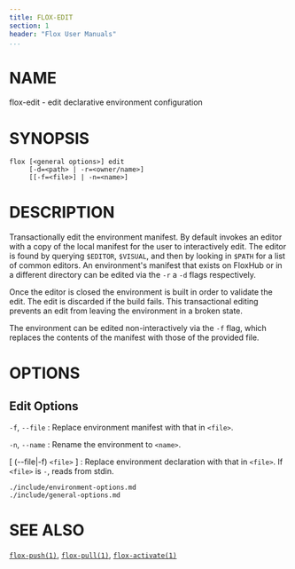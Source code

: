 ```yaml
---
title: FLOX-EDIT
section: 1
header: "Flox User Manuals"
...
```



# NAME

flox-edit - edit declarative environment configuration

# SYNOPSIS

```
flox [<general options>] edit
     [-d=<path> | -r=<owner/name>]
     [[-f=<file>] | -n=<name>]
```

# DESCRIPTION

Transactionally edit the environment manifest.
By default invokes an editor with a copy of the local manifest for the user to
interactively edit.
The editor is found by querying `$EDITOR`, `$VISUAL`,
and then by looking in `$PATH` for a list of common editors.
An environment's manifest that exists on FloxHub or in a different directory
can be edited via the `-r` a `-d` flags respectively.

Once the editor is closed the environment is built in order to validate the
edit.
The edit is discarded if the build fails.
This transactional editing prevents an edit from leaving the environment in a
broken state.

The environment can be edited non-interactively via the `-f` flag,
which replaces the contents of the manifest with those of the provided file.

# OPTIONS

## Edit Options

`-f`, `--file`
:   Replace environment manifest with that in `<file>`.

`-n`, `--name`
:   Rename the environment to `<name>`.

[ (\--file|-f) `<file>` ]
:   Replace environment declaration with that in `<file>`.
    If `<file>` is `-`, reads from stdin.

```{.include}
./include/environment-options.md
./include/general-options.md
```

# SEE ALSO
[`flox-push(1)`](./flox-push.md),
[`flox-pull(1)`](./flox-pull.md),
[`flox-activate(1)`](./flox-activate.md)
